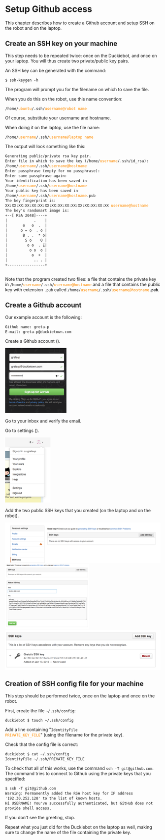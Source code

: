 # Setup Github access

This chapter describes how to create a Github account and setup SSH on the robot and on the laptop.

## Create an SSH key on your machine

This step needs to be repeated twice: once on the Duckiebot, and once on your laptop.
You will thus create two private/public key pairs.

An SSH key can be generated with the command:

    $ ssh-keygen -h

The program will prompt you for the filename on which to save the file.

When you do this on the robot, use this name convention:


<style>

.custom { color: darkorange; }
.github-screenshot {
    max-width: 100%;
    max-height: 15em;
}
</style>

<pre>
<code>/home/<span class='custom'>ubuntu</span>/.ssh/<span class='custom'>username@robot name</span></code>
</pre>

Of course, substitute your username and hostname.

When doing it on the laptop, use the file name:

<pre>
<code>/home/<span class='custom'>username</span>/.ssh/<span class='custom'>username@laptop name</span></code>
</pre>

The output will look something like this:

<pre>
<code>Generating public/private rsa key pair.
Enter file in which to save the key (/home/<span class='custom'>username</span>/.ssh/id_rsa): /home/<span class='custom'>username</span>/.ssh/<span class='custom'>username@hostname</span>
Enter passphrase (empty for no passphrase):
Enter same passphrase again:
Your identification has been saved in /home/<span class='custom'>username</span>/.ssh/<span class='custom'>username@hostname</span>
Your public key has been saved in /home/<span class='custom'>username</span>/.ssh/<span class='custom'>username@hostname</span>.pub
The key fingerprint is:
XX:XX:XX:XX:XX:XX:XX:XX:XX:XX:XX:XX:XX:XX:XX:XX <span class='custom'>username@hostname</span>
The key's randomart image is:
+--[ RSA 2048]----+
|            .    |
|       o   o  .  |
|      o = o  . o |
|       B . .  * o|
|        S o    O |
|         o o  . E|
|          o o  o |
|           o  +  |
|            .. . |
+-----------------+
</code>
</pre>

Note that the program created two files: a file that contains the private key in
<code>/home/<span class='custom'>username</span>/.ssh/<span class='custom'>username@hostname</span></code> and a file that contains the public key with extension `.pub` called
<code>/home/<span class='custom'>username</span>/.ssh/<span class='custom'>username@hostname</span><strong>.pub</strong></code>.

## Create a Github account

Our example account is the following:

    Github name: greta-p
    E-mail: greta-p@duckietown.com

Create a Github account ([](#fig:github0)).

<!-- (redirects to Andrea)
    greta-p@censi.org -->

<img figure-id='fig:github0' class='github-screenshot' src='github0.png'/>

Go to your inbox and verify the email.

Go to settings ([](#fig:github1)).

<img figure-id='fig:github1'  class='github-screenshot'  src='github1.png'/>

Add the two public SSH keys that you created (on the laptop and on the robot).

<img figure-id='fig:github2' class='github-screenshot'  src='github2.png'/>

<img figure-id='fig:github3' class='github-screenshot'  src='github3.png'/>

<img figure-id='fig:github4' class='github-screenshot'  src='github4.png'/>


## Creation of SSH config file for your machine

This step should be performed twice, once on the laptop and once on the robot.

First, create the file `~/.ssh/config`:

    duckiebot $ touch ~/.ssh/config

Add a line containing "<code>IdentityFile <span class="custom">PRIVATE_KEY_FILE</span></code>"
(using the filename for the private key).

Check that the config file is correct:

    duckiebot $ cat ~/.ssh/config
    IdentityFile ~/.ssh/PRIVATE_KEY_FILE

To check that all of this works, use the command `ssh -T git@github.com`. The
command tries to connect to Github using the private keys that you specified:

    $ ssh -T git@github.com
    Warning: Permanently added the RSA host key for IP address '192.30.252.128' to the list of known hosts.
    Hi USERNAME! You've successfully authenticated, but GitHub does not provide shell access.

If you don't see the greeting, stop.

Repeat what you just did for the Duckiebot on the laptop as well, making sure
to change the name of the file containing the private key.
